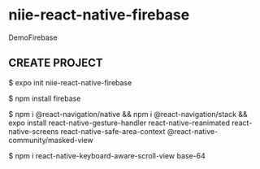 # niie-react-native-firebase
DemoFirebase

## CREATE PROJECT

$ expo init niie-react-native-firebase

$ npm install firebase

$ npm i @react-navigation/native && npm i @react-navigation/stack && expo install react-native-gesture-handler react-native-reanimated react-native-screens react-native-safe-area-context @react-native-community/masked-view

$ npm i react-native-keyboard-aware-scroll-view base-64